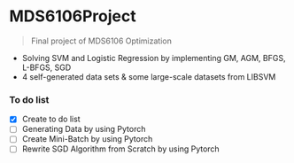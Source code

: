 # MDS6106Project

> Final project of MDS6106 Optimization

- Solving SVM and Logistic Regression by implementing GM, AGM, BFGS, L-BFGS, SGD
- 4 self-generated data sets & some large-scale datasets from LIBSVM

### To do list

- [x] Create to do list
- [ ] Generating Data by using Pytorch
- [ ] Create Mini-Batch by using Pytorch
- [ ] Rewrite SGD Algorithm from Scratch by using Pytorch
